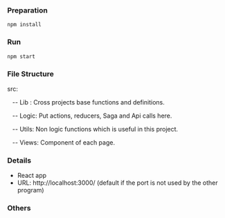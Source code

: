 ### Preparation

```npm install```

### Run

```npm start```

### File Structure

src: 
 
 &nbsp;&nbsp; -- Lib : Cross projects base functions and definitions.
 
 &nbsp;&nbsp; -- Logic: Put actions, reducers, Saga and Api calls here.

 &nbsp;&nbsp; -- Utils: Non logic functions which is useful in this project.
 
 &nbsp;&nbsp; -- Views: Component of each page.
 
 ### Details
 * React app
 * URL: http://localhost:3000/  (default if the port is not used by the other program)
 
 
 ### Others